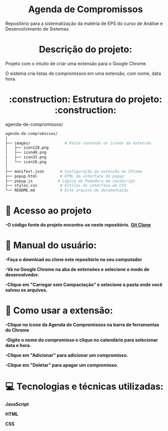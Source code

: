 # <h1 align="center"> Agenda de Compromissos </h1>

Repositório para a sistematização da matéria de EPS do curso de Análise e Desenvolvimento de Sistemas. 

# <h1 align="center"> Descrição do projeto: </h1>

Projeto com o intuito de criar uma extensão para o Google Chrome. 

O sistema cria listas de compromissos em uma extensão, com nome, data  hora.

<h1 align="center"> :construction: Estrutura do projeto: :construction: </h1>

agenda-de-compromissos/

```bash
agenda-de-compromissos/
│
├── images/               # Pasta contendo os ícones da extensão
│   ├── icon128.png
│   ├── icon48.png
│   ├── icon32.png
│   └── icon16.png
│
├── manifest.json       # Configuração da extensão do Chrome
├── popup.html          # HTML da interface do popup
├── popup.js           # Lógica do Pomodoro em JavaScript
├── styles.css          # Estilos da interface em CSS
└── README.md           # Este arquivo de documentação
```
# :file_folder: Acesso ao projeto

**-O código fonte do projeto encontra-se neste repositório.**
**[Git Clone ](https://github.com/Rosa-Junior/extensaochrome)**

# :floppy_disk: Manual do usuário:

**-Faça o download ou clone este repositório no seu computador**

**-Vá no Google Chrome na aba de extensões e selecione o modo de desenvolvedor.**

**-Clique em "Carregar sem Compactação" e selecione a pasta onde você salvou os arquivos.**

# :floppy_disk: Como usar a extensão:

**-Clique no ícone da Agenda de Compromissos na barra de ferramentas do Chrome**

**-Digite o nome do compromisso e clique no calendário para selecionar data e hora.**

**-Clique em "Adicionar" para adicionar um compromisso.**

**-Clique em "Deletar" para apagar um compromisso.**

# :computer: Tecnologias e técnicas utilizadas:

**JavaScript**

**HTML**

**CSS**
